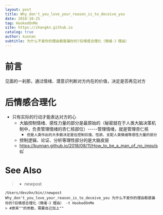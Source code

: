 ```yaml
---
layout: post
title: Why_don't_you_love_your_reason_is_to_deceive_you
date: 2018-10-25
tag: HookedOnMe
site: https://zhangkn.github.io
catalog: true
author: kunnan
subtitle: 为什么不爱你的理由都是骗你的?后情感合理化（情绪-》理由）
---
```




# 前言



见面的一刹那，通过情绪、潜意识判断对方内在的价值，决定是否再见对方



# 后情感合理化



* 只有实际的行动才能表达对方的心
  * 大脑控制情绪、感性力量的部分是最原始的（秘密就在于人类大脑决策机制中，负责管理情绪的杏仁核部位）-----管理情绪，就是管理杏仁核
    * `但是人类作出的大多数决定是在控制饥饿、性欲、支配人类情绪等感性力量的部分`
  * 控制逻辑、论证、分析等理性部分的是大脑皮层
  * https://kunnan.github.io/2018/08/11/How_to_be_a_man_of_no_impulse/



# See Also 

>* newpost 
>
```
/Users/devzkn/bin//newpost Why_don't_you_love_your_reason_is_to_deceive_you 为什么不爱你的理由都是骗你的?后情感合理化（情绪-》理由） -t HookedOnMe
> #原来""的参数，需要自己加上""
```

